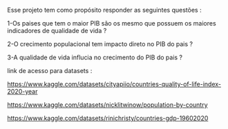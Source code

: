 Esse projeto tem como propósito responder as seguintes questões :

1-Os paises que tem o maior PIB são os mesmo que possuem os maiores indicadores de qualidade de vida ?

2-O crecimento populacional tem impacto direto no PIB do pais ?

3-A qualidade de vida influcia no crecimento do PIB do pais ?

link de acesso para datasets :

https://www.kaggle.com/datasets/cityapiio/countries-quality-of-life-index-2020-year

https://www.kaggle.com/datasets/nicklitwinow/population-by-country

https://www.kaggle.com/datasets/rinichristy/countries-gdp-19602020
